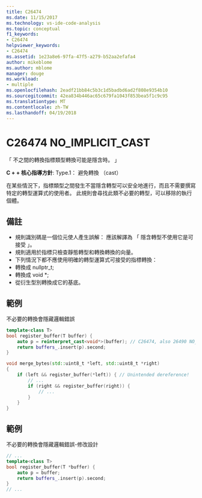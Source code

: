 ```yaml
---
title: C26474
ms.date: 11/15/2017
ms.technology: vs-ide-code-analysis
ms.topic: conceptual
f1_keywords:
- C26474
helpviewer_keywords:
- C26474
ms.assetid: 1e23a8e6-97fa-47f5-a279-b52aa2efafa4
author: mikeblome
ms.author: mblome
manager: douge
ms.workload:
- multiple
ms.openlocfilehash: 2eadf21bb84c5b3c1d5badbd6ad2f808e9354b10
ms.sourcegitcommit: 42ea834b446ac65c679fa1043f853bea5f1c9c95
ms.translationtype: MT
ms.contentlocale: zh-TW
ms.lasthandoff: 04/19/2018
---
```

# <a name="c26474-noimplicitcast"></a>C26474 NO_IMPLICIT_CAST
「 不之間的轉換指標類型轉換可能是隱含時。 」

**C + + 核心指導方針**: Type.1： 避免轉換 （cast）

在某些情況下，指標類型之間發生不當隱含轉型可以安全地進行，而且不需要撰寫特定的轉型運算式的使用者。 此規則會尋找此類不必要的轉型，可以移除的執行個體。

## <a name="remarks"></a>備註
 -  規則識別碼是一個位元使人產生誤解： 應該解譯為 「 隱含轉型不使用它是可接受 」。
-  規則適用於指標只檢查靜態轉型和轉換轉換的向量。
-  下列情況下都不應使用明確的轉型運算式可接受的指標轉換：
-  轉換成 nullptr_t;
-  轉換成 void *;
-  從衍生型別轉換成它的基底。
## <a name="example"></a>範例
不必要的轉換會隱藏邏輯錯誤

```cpp
template<class T>
bool register_buffer(T buffer) {
    auto p = reinterpret_cast<void*>(buffer); // C26474, also 26490 NO_REINTERPRET_CAST
    return buffers_.insert(p).second;
}

void merge_bytes(std::uint8_t *left, std::uint8_t *right)
{
    if (left && register_buffer(*left)) { // Unintended dereference!
        // ...
        if (right && register_buffer(right)) {
            // ...
        }
    }
}
```

## <a name="example"></a>範例
不必要的轉換會隱藏邏輯錯誤-修改設計

```cpp
// ...
template<class T>
bool register_buffer(T *buffer) {
    auto p = buffer;
    return buffers_.insert(p).second;
}
// ...
```

